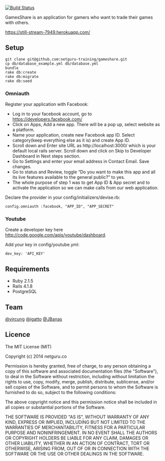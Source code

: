 [![Build Status](https://travis-ci.org/netguru-training/gameshare.svg?branch=master)](https://travis-ci.org/netguru-training/gameshare)

GamesShare is an application for gamers who want to trade their games with others.

https://still-stream-7949.herokuapp.com/

## Setup

```
git clone git@github.com:netguru-training/gameshare.git
cp db/database_example.yml db/database.yml
bundle
rake db:create
rake db:migrate
rake db:seed
```

### Omniauth

Register your application with Facebook:

* Log in to your facebook account, go to https://developers.facebook.com/
* Click on Apps, Add a new app. There will be a pop up, select website as a platform.
* Name your application, create new Facebook app ID. Select category(keep everything else as it is) and create App ID.
* Scroll down and Enter site URL as http://localhost:3000/ which is your default local rails server. Scroll down and click on Skip to Developer Dashboard in Next steps section.
* Go to Settings and enter your email address in Contact Email. Save changes.
* Go to status and Review, toggle “Do you want to make this app and all its live features available to the general public?” to yes.
* The whole purpose of step 1 was to get App ID & App secret and to activate the application so we can make calls from our web application.


Declare the provider in your config/initializers/devise.rb:
```
config.omniauth :facebook, "APP_ID", "APP_SECRET"
```

### Youtube
Create a developer key here http://code.google.com/apis/youtube/dashboard.

Add your key in config/youtube.yml:
```
dev_key: 'API_KEY'
```

## Requirements
* Ruby 2.1.5
* Rails 4.1.8
* PostgreSQL

## Team
[@vircung](https://github.com/vircung)
[@igatto](https://github.com/igatto)
[@JBanas](https://github.com/JBanas)

## Licence

The MIT License (MIT)

Copyright (c) 2014 netguru.co

Permission is hereby granted, free of charge, to any person obtaining a copy
of this software and associated documentation files (the "Software"), to deal
in the Software without restriction, including without limitation the rights
to use, copy, modify, merge, publish, distribute, sublicense, and/or sell
copies of the Software, and to permit persons to whom the Software is
furnished to do so, subject to the following conditions:

The above copyright notice and this permission notice shall be included in all
copies or substantial portions of the Software.

THE SOFTWARE IS PROVIDED "AS IS", WITHOUT WARRANTY OF ANY KIND, EXPRESS OR
IMPLIED, INCLUDING BUT NOT LIMITED TO THE WARRANTIES OF MERCHANTABILITY,
FITNESS FOR A PARTICULAR PURPOSE AND NONINFRINGEMENT. IN NO EVENT SHALL THE
AUTHORS OR COPYRIGHT HOLDERS BE LIABLE FOR ANY CLAIM, DAMAGES OR OTHER
LIABILITY, WHETHER IN AN ACTION OF CONTRACT, TORT OR OTHERWISE, ARISING FROM,
OUT OF OR IN CONNECTION WITH THE SOFTWARE OR THE USE OR OTHER DEALINGS IN THE
SOFTWARE.
